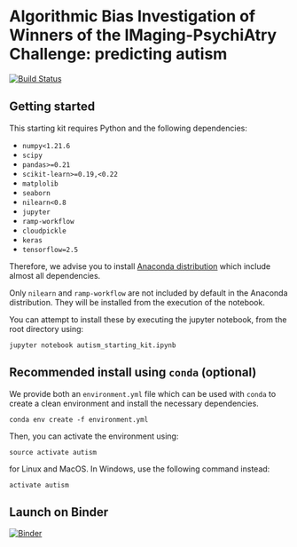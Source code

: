 # Algorithmic Bias Investigation of Winners of the IMaging-PsychiAtry Challenge: predicting autism

[![Build Status](https://travis-ci.org/ramp-kits/autism.svg?branch=master)](https://travis-ci.org/ramp-kits/autism)

## Getting started

This starting kit requires Python and the following dependencies:

* `numpy<1.21.6`
* `scipy`
* `pandas>=0.21`
* `scikit-learn>=0.19,<0.22`
* `matplolib`
* `seaborn`
* `nilearn<0.8`
* `jupyter`
* `ramp-workflow`
* `cloudpickle`
* `keras`
* `tensorflow=2.5`

Therefore, we advise you to install [Anaconda
distribution](https://www.anaconda.com/download/) which include almost all
dependencies.

Only `nilearn` and `ramp-workflow` are not included by default in the Anaconda
distribution. They will be installed from the execution of the notebook.

You can attempt to install these by executing the jupyter notebook, from the root directory using:

```
jupyter notebook autism_starting_kit.ipynb
```


## Recommended install using `conda` (optional)

We provide both an `environment.yml` file which can be used with `conda` to
create a clean environment and install the necessary dependencies.

```
conda env create -f environment.yml
```

Then, you can activate the environment using:

```
source activate autism
```

for Linux and MacOS. In Windows, use the following command instead:

```
activate autism
```

## Launch on Binder

[![Binder](https://mybinder.org/badge_logo.svg)](https://mybinder.org/v2/gh/ramp-kits/autism/best_submissions?filepath=best_submissions.ipynb)
